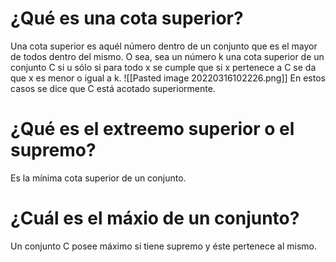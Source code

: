 # ¿Qué es una cota superior?
Una cota superior es aquél número dentro de un conjunto que es el mayor de todos dentro del mismo. O sea, sea un número k una cota superior de un conjunto C si u sólo si para todo x se cumple que si x pertenece a C se da que x es menor o igual a k. ![[Pasted image 20220316102226.png]]  En estos casos se dice que C está acotado superiormente. 


# ¿Qué es el extreemo superior o el supremo?
Es la mínima cota superior de un conjunto. 


# ¿Cuál es el máxio de un conjunto?
Un conjunto C posee máximo si tiene supremo y éste pertenece al mismo.


